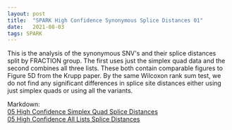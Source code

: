 ```yaml
---
layout: post
title:  "SPARK High Confidence Synonymous Splice Distances 01"
date:   2021-08-03
tags: SPARK
---
```


This is the analysis of the synonymous SNV's and their splice distances split by FRACTION group. The first uses just the simplex quad data and the second combines all three lists. These both contain comparable figures to Figure 5D from the Krupp paper. By the same Wilcoxon rank sum test, we do not find any significant differences in splice site distances either using just simplex quads or using all the variants.

Markdown:
<br>[05 High Confidence Simplex Quad Splice Distances](https://www.dropbox.com/s/mbcztsj0j9th4yx/05_highconf_splicedist_01.html?dl=0)
<br>[05 High Confidence All Lists Splice Distances](https://www.dropbox.com/s/zzd6ikgyh4g8bzp/05_highconf_splicedist_02.html?dl=0)

